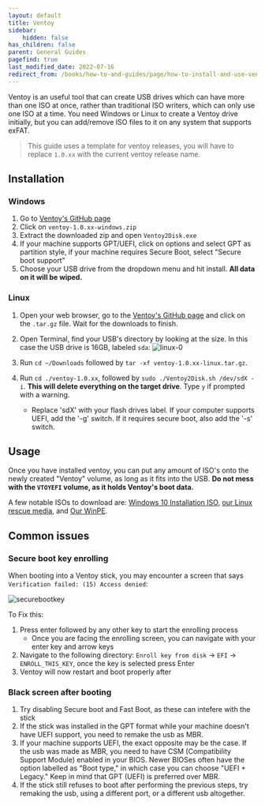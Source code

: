 ```yaml
---
layout: default
title: Ventoy
sidebar:
    hidden: false
has_children: false
parent: General Guides
pagefind: true
last_modified_date: 2022-07-16
redirect_from: /books/how-to-and-guides/page/how-to-install-and-use-ventoy
---
```







Ventoy is an useful tool that can create USB drives which can have more than one ISO at once, rather than traditional ISO writers, which can only use one ISO at a time. You need Windows or Linux to create a Ventoy drive initially, but you can add/remove ISO files to it on any system that supports exFAT.

> This guide uses a template for ventoy releases, you will have to replace `1.0.xx` with the current ventoy release name.

## Installation

### Windows

1. Go to [Ventoy's GitHub page](https://github.com/ventoy/Ventoy/releases)
2. Click on `ventoy-1.0.xx-windows.zip`
3. Extract the downloaded zip and open `Ventoy2Disk.exe`
4. If your machine supports GPT/UEFI, click on options and select GPT as partition style, if your machine requires Secure Boot, select "Secure boot support"
5. Choose your USB drive from the dropdown menu and hit install. **All data on it will be wiped.**

### Linux

1. Open your web browser, go to the [Ventoy's GitHub page](https://github.com/ventoy/Ventoy/releases) and click on the `.tar.gz` file. Wait for the downloads to finish.
2. Open Terminal, find your USB's directory by looking at the size. In this case the USB drive is 16GB, labeled `sda`:
![linux-0](/assets/ventoy/linux-0.png)

3. Run `cd ~/Downloads` followed by `tar -xf ventoy-1.0.xx-linux.tar.gz`.

4. Run `cd ./ventoy-1.0.xx`, followed by `sudo ./Ventoy2Disk.sh /dev/sdX -i`. **This will delete everything on the target drive**. Type `y` if prompted with a warning.
   * Replace 'sdX' with your flash drives label. If your computer supports UEFI, add the '-g' switch. If it requires secure boot, also add the '-s' switch. 

## Usage

Once you have installed ventoy, you can put any amount of ISO's onto the newly created "Ventoy" volume, as long as it fits into the USB. **Do not mess with the `VTOYEFI` volume, as it holds Ventoy's boot data.**

A few notable ISOs to download are: [Windows 10 Installation ISO](https://www.microsoft.com/en-gb/software-download/windows10), [our Linux rescue media](https://github.com/r-Techsupport/rTS_Debian/releases/latest/download/rTS_RescueMedia.iso), and [Our WinPE](https://github.com/r-Techsupport/rTS_WinPe/releases/latest/download/rTS_WinPE.iso).

<!--
In Windows, you can drag & drop ISOs to the "Ventoy" partition.

In case you are using Linux, this is how to access and use Ventoy:

1. Open a terminal instance and run "lsblk", your usb should now have two partitions on it. Ignore the 32Mb one, mark down the number of the bigger one. In this case it is 'sda1' with the size of 16Gb.
[![Winonlinux21.png](https://rtech.support/uploads/images/gallery/2021-08/scaled-1680-/winonlinux21.png)](https://rtech.support/uploads/images/gallery/2021-08/winonlinux21.png)
2. Run these commands: `sudo mkdir /mnt/abc` and `sudo mount /dev/sdXY /mnt/abc`.
   * Replace 'sdXY' with the label of the aforementioned partition, in this case it is 'sda1'

3. Run `cd ~/Downloads && sudo mv ./xyz /mnt/abc`.
   * Replace "xyz" with the name of your downloaded ISO.
-->

## Common issues

### Secure boot key enrolling

When booting into a Ventoy stick, you may encounter a screen that says `Verification failed: (15) Access denied`:

![securebootkey](/assets/ventoy/securebootkey.png)

To Fix this:
1. Press enter followed by any other key to start the enrolling process
    * Once you are facing the enrolling screen, you can navigate with your enter key and arrow keys
2. Navigate to the following directory: `Enroll key from disk` -> `EFI` -> `ENROLL_THIS_KEY`, once the key is selected press Enter
3. Ventoy will now restart and boot properly after
  
### Black screen after booting

1. Try disabling Secure boot and Fast Boot, as these can intefere with the stick
2. If the stick was installed in the GPT format while your machine doesn't have UEFI support, you need to remake the usb as MBR.
3. If your machine supports UEFI, the exact opposite may be the case. If the usb was made as MBR, you need to have CSM (Compatibility Support Module) enabled in your BIOS. Newer BIOSes often have the option labelled as "Boot type," in which case you can choose "UEFI + Legacy." Keep in mind that GPT (UEFI) is preferred over MBR.
4. If the stick still refuses to boot after performing the previous steps, try remaking the usb, using a different port, or a different usb altogether.
